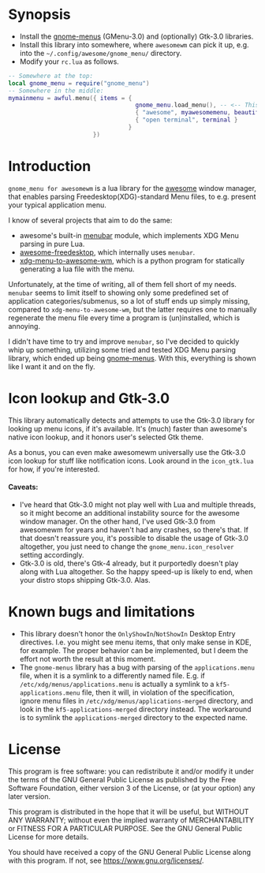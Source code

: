 # Synopsis
* Install the [gnome-menus] (GMenu-3.0) and (optionally) Gtk-3.0 libraries.
* Install this library into somewhere, where `awesomewm` can pick it up, e.g. into the `~/.config/awesome/gnome_menu/` directory.
* Modify your `rc.lua` as follows.

```lua
-- Somewhere at the top:
local gnome_menu = require("gnome_menu")
-- Somewhere in the middle:
mymainmenu = awful.menu({ items = {
                                    gnome_menu.load_menu(), -- <-- This is the important new line.
                                    { "awesome", myawesomemenu, beautiful.awesome_icon },
                                    { "open terminal", terminal }
                                  }
                        })
```

# Introduction

`gnome_menu for awesomewm` is a lua library for the [awesome] window manager,
that enables parsing Freedesktop(XDG)-standard Menu files, to e.g. present your typical application menu.

I know of several projects that aim to do the same:
* awesome's built-in [menubar] module, which implements XDG Menu parsing in pure Lua.
* [awesome-freedesktop], which internally uses `menubar`.
* [xdg-menu-to-awesome-wm], which is a python program for statically generating a lua file with the menu.

Unfortunately, at the time of writing, all of them fell short of my needs.
`menubar` seems to limit itself to showing only some predefined set of application categories/submenus,
so a lot of stuff ends up simply missing, compared to `xdg-menu-to-awesome-wm`, but the latter requires
one to manually regenerate the menu file every time a program is (un)installed, which is annoying.

I didn't have time to try and improve `menubar`, so I've decided to quickly whip up something,
utilizing some tried and tested XDG Menu parsing library, which ended up being [gnome-menus].
With this, everything is shown like I want it and on the fly.


# Icon lookup and Gtk-3.0

This library automatically detects and attempts to use the Gtk-3.0 library for looking up menu icons, if it's available.
It's (much) faster than awesome's native icon lookup, and it honors user's selected Gtk theme.

As a bonus, you can even make awesomewm universally use the Gtk-3.0 icon lookup for stuff
like notification icons. Look around in the `icon_gtk.lua` for how, if you're interested.

#### Caveats:
* I've heard that Gtk-3.0 might not play well with Lua and multiple threads, so it might become an
  additional instability source for the awesome window manager. On the other hand, I've used Gtk-3.0
  from awesomewm for years and haven't had any crashes, so there's that. If that doesn't reassure you,
  it's possible to disable the usage of Gtk-3.0 altogether, you just need to change the
  `gnome_menu.icon_resolver` setting accordingly.
* Gtk-3.0 is old, there's Gtk-4 already, but it purportedly doesn't play along with Lua altogether.
  So the happy speed-up is likely to end, when your distro stops shipping Gtk-3.0. Alas.

# Known bugs and limitations

* This library doesn't honor the `OnlyShowIn`/`NotShowIn` Desktop Entry directives.
  I.e. you might see menu items, that only make sense in KDE, for example.
  The proper behavior can be implemented, but I deem the effort not worth the result at this moment.
* The `gnome-menus` library has a bug with parsing of the `applications.menu` file, when it is a symlink to a differently named file.
  E.g. if `/etc/xdg/menus/applications.menu` is actually a symlink to a `kf5-applications.menu` file, then it will,
  in violation of the specification, ignore menu files in `/etc/xdg/menus/applications-merged` directory,
  and look in the `kf5-applications-merged` directory instead.
  The workaround is to symlink the `applications-merged` directory to the expected name.

# License

This program is free software: you can redistribute it and/or modify it under the terms of the GNU General Public License as published by the Free Software Foundation, either version 3 of the License, or (at your option) any later version.

This program is distributed in the hope that it will be useful, but WITHOUT ANY WARRANTY; without even the implied warranty of MERCHANTABILITY or FITNESS FOR A PARTICULAR PURPOSE. See the GNU General Public License for more details.

You should have received a copy of the GNU General Public License along with this program. If not, see <https://www.gnu.org/licenses/>.

[awesome]: https://awesomewm.org/
[gnome-menus]: https://gitlab.gnome.org/GNOME/gnome-menus
[menubar]: https://awesomewm.org/doc/api/libraries/menubar.html
[awesome-freedesktop]: https://github.com/lcpz/awesome-freedesktop
[xdg-menu-to-awesome-wm]: https://github.com/albel727/xdg-menu-to-awesome-wm
